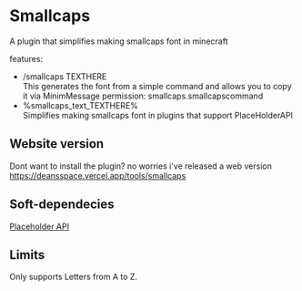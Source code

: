 # Smallcaps
A plugin that simplifies making smallcaps font in minecraft

features:
  - /smallcaps TEXTHERE<br>
    This generates the font from a simple command and allows you to copy it via MinimMessage
    permission: smallcaps.smallcapscommand
  - %smallcaps_text_TEXTHERE%<br>
    Simplifies making smallcaps font in plugins that support PlaceHolderAPI

## Website version
Dont want to install the plugin? no worries i've released a web version <br>
https://deansspace.vercel.app/tools/smallcaps
## Soft-dependecies
  [Placeholder API](https://www.spigotmc.org/resources/placeholderapi.6245/)

## Limits
 Only supports Letters from A to Z.
